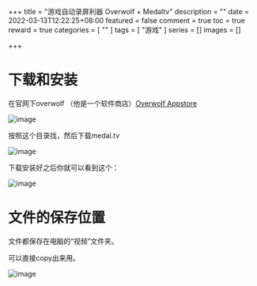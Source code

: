 +++
title = "游戏自动录屏利器 Overwolf + Medaltv"
description = ""
date = 2022-03-13T12:22:25+08:00
featured = false
comment = true
toc = true
reward = true
categories = [
  ""
]
tags = [
  "游戏"
]
series = []
images = []

+++

# 下载和安装

在官网下overwolf （他是一个软件商店）[Overwolf Appstore](https://www.overwolf.com/appstore/)

![image](https://image.baidu.com/search/down?url=https://tvax3.sinaimg.cn/large/006rgJELly1h0854q39kzj310e0gu18r.jpg)

按照这个目录找，然后下载medal.tv

![image](https://image.baidu.com/search/down?url=https://tva2.sinaimg.cn/large/006rgJELly1h0856ckxjwj314k0msnc4.jpg)

下载安装好之后你就可以看到这个：

![image](https://image.baidu.com/search/down?url=https://tvax3.sinaimg.cn/large/006rgJELly1h08586y5m6j30zw0n2gzs.jpg)

# 文件的保存位置

文件都保存在电脑的“视频”文件夹。

可以直接copy出来用。

![image](https://image.baidu.com/search/down?url=https://tvax1.sinaimg.cn/large/006rgJELly1h085anh5vfj30ug0i0q7g.jpg)
